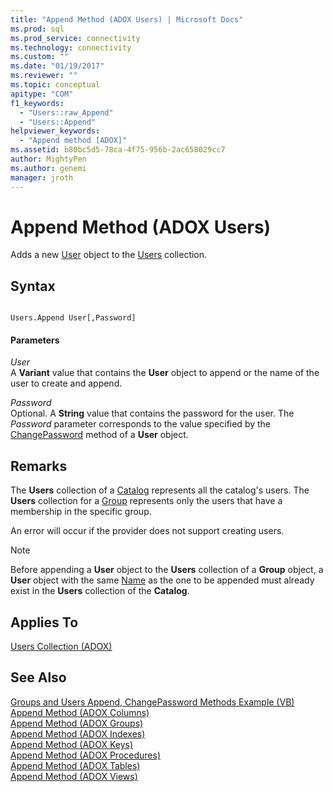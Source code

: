 ```yaml
---
title: "Append Method (ADOX Users) | Microsoft Docs"
ms.prod: sql
ms.prod_service: connectivity
ms.technology: connectivity
ms.custom: ""
ms.date: "01/19/2017"
ms.reviewer: ""
ms.topic: conceptual
apitype: "COM"
f1_keywords: 
  - "Users::raw_Append"
  - "Users::Append"
helpviewer_keywords: 
  - "Append method [ADOX]"
ms.assetid: b80bc5d5-78ca-4f75-956b-2ac658029cc7
author: MightyPen
ms.author: genemi
manager: jroth
---
```

# Append Method (ADOX Users)
Adds a new [User](../../../ado/reference/adox-api/user-object-adox.md) object to the [Users](../../../ado/reference/adox-api/users-collection-adox.md) collection.  
  
## Syntax  
  
```  
  
Users.Append User[,Password]  
```  
  
#### Parameters  
 *User*  
 A **Variant** value that contains the **User** object to append or the name of the user to create and append.  
  
 *Password*  
 Optional. A **String** value that contains the password for the user. The *Password* parameter corresponds to the value specified by the [ChangePassword](../../../ado/reference/adox-api/changepassword-method-adox.md) method of a **User** object.  
  
## Remarks  
 The **Users** collection of a [Catalog](../../../ado/reference/adox-api/catalog-object-adox.md) represents all the catalog's users. The **Users** collection for a [Group](../../../ado/reference/adox-api/group-object-adox.md) represents only the users that have a membership in the specific group.  
  
 An error will occur if the provider does not support creating users.  
  
> [!NOTE]
>  Before appending a **User** object to the **Users** collection of a **Group** object, a **User** object with the same [Name](../../../ado/reference/adox-api/name-property-adox.md) as the one to be appended must already exist in the **Users** collection of the **Catalog**.  
  
## Applies To  
 [Users Collection (ADOX)](../../../ado/reference/adox-api/users-collection-adox.md)  
  
## See Also  
 [Groups and Users Append, ChangePassword Methods Example (VB)](../../../ado/reference/adox-api/groups-and-users-append-changepassword-methods-example-vb.md)   
 [Append Method (ADOX Columns)](../../../ado/reference/adox-api/append-method-adox-columns.md)   
 [Append Method (ADOX Groups)](../../../ado/reference/adox-api/append-method-adox-groups.md)   
 [Append Method (ADOX Indexes)](../../../ado/reference/adox-api/append-method-adox-indexes.md)   
 [Append Method (ADOX Keys)](../../../ado/reference/adox-api/append-method-adox-keys.md)   
 [Append Method (ADOX Procedures)](../../../ado/reference/adox-api/append-method-adox-procedures.md)   
 [Append Method (ADOX Tables)](../../../ado/reference/adox-api/append-method-adox-tables.md)   
 [Append Method (ADOX Views)](../../../ado/reference/adox-api/append-method-adox-views.md)
